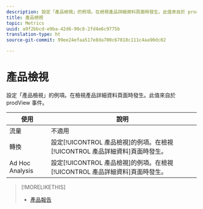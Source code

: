 ```yaml
---
description: 設定「產品檢視」的例項。在檢視產品詳細資料頁面時發生。此值來自於 prodView 事件。
title: 產品檢視
topic: Metrics
uuid: a9f2bbcd-e9ba-42d6-90c8-2fd4e6c9775b
translation-type: ht
source-git-commit: 99ee24efaa517e8da700c67818c111c4aa90dc02

---
```



# 產品檢視

設定「產品檢視」的例項。在檢視產品詳細資料頁面時發生。此值來自於 prodView 事件。

| 使用 | 說明 |
|---|---|
| 流量 | 不適用 |
| 轉換 | 設定[!UICONTROL 產品檢視]的例項。在檢視[!UICONTROL 產品詳細資料]頁面時發生。 |
| Ad Hoc Analysis | 設定[!UICONTROL 產品檢視]的例項。在檢視[!UICONTROL 產品詳細資料]頁面時發生。 |

>[!MORELIKETHIS]
>
>* [產品報告](/help/components/c-variables/dimensionslist/reports-products.md)

